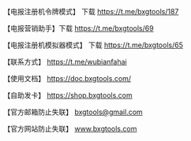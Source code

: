 【电报注册机令牌模式】    下载   https://t.me/bxgtools/187

【电报营销助手】下载  https://t.me/bxgtools/69

【电报注册机模拟器模式】 下载   https://t.me/bxgtools/65 

【联系方式】  https://t.me/wubianfahai 

【使用文档】  https://doc.bxgtools.com/

【自助发卡】  https://shop.bxgtools.com

【官方邮箱防止失联】  bxgtools@gmail.com

【官方网站防止失联】  www.bxgtools.com
